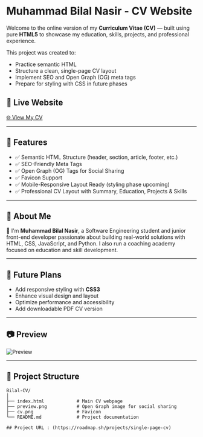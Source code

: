 # Muhammad Bilal Nasir - CV Website

Welcome to the online version of my **Curriculum Vitae (CV)** — built using pure **HTML5** to showcase my education, skills, projects, and professional experience.

This project was created to:
- Practice semantic HTML
- Structure a clean, single-page CV layout
- Implement SEO and Open Graph (OG) meta tags
- Prepare for styling with CSS in future phases

## 📄 Live Website
[🌐 View My CV](https://bilalnasir057558.github.io/Bilal-CV/)

---

## 📌 Features

- ✅ Semantic HTML Structure (header, section, article, footer, etc.)
- ✅ SEO-Friendly Meta Tags
- ✅ Open Graph (OG) Tags for Social Sharing
- ✅ Favicon Support
- ✅ Mobile-Responsive Layout Ready (styling phase upcoming)
- ✅ Professional CV Layout with Summary, Education, Projects & Skills

---

## 🧠 About Me

👋 I'm **Muhammad Bilal Nasir**, a Software Engineering student and junior front-end developer passionate about building real-world solutions with HTML, CSS, JavaScript, and Python. I also run a coaching academy focused on education and skill development.

---

## 🚀 Future Plans

- Add responsive styling with **CSS3**
- Enhance visual design and layout
- Optimize performance and accessibility
- Add downloadable PDF CV version

---

## 📷 Preview

![Preview](https://bilalnasir057558.github.io/Bilal-CV/preview.png)

---

## 📂 Project Structure

```plaintext
Bilal-CV/
│
├── index.html            # Main CV webpage
├── preview.png           # Open Graph image for social sharing
├── cv.png                # Favicon
└── README.md             # Project documentation

## Project URL : (https://roadmap.sh/projects/single-page-cv)
